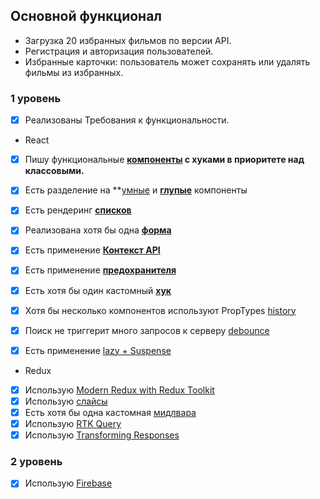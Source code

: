 
## Основной функционал

- Загрузка 20 избранных фильмов по версии API.
- Регистрация и авторизация пользователей.
- Избранные карточки: пользователь может сохранять или удалять фильмы из избранных.


### 1 уровень 

- [x] Реализованы Требования к функциональности.

- React

- [x] Пишу функциональные **[компоненты](src/Components) c хуками в приоритете над классовыми.** 
- [x] Есть разделение на **[умные](src/Components/Header/Search/Search.jsx) и **[глупые](src/Components/Input/Input.jsx)** компоненты 
- [x] Есть рендеринг **[списков](src/Components/CardContainer/CardContainer.jsx)**
- [x] Реализована хотя бы одна **[форма](src/Pages/SignIn/SignInPage.jsx)**
- [x] Есть применение **[Контекст API](src/App/store/api/Context.jsx)**
- [x] Есть применение **[предохранителя](src/App.jsx)**
- [x] Есть хотя бы один кастомный **[хук](src/App/store/api/hooks)**
- [x] Хотя бы несколько компонентов используют PropTypes [](src/components/Suggests/suggests.jsx) [history](src/pages/history/components/history-item.jsx)
- [x] Поиск не триггерит много запросов к серверу [debounce](src/App/store/api/hooks/use-debounce.js) 
- [x] Есть применение [lazy + Suspense](src/routes/CustomRouter.jsx)


- Redux

- [x] Использую [Modern Redux with Redux Toolkit](src/App/store.js)
- [x] Использую [слайсы](src/App/store/api/Slices)
- [x] Есть хотя бы одна кастомная [мидлвара](src/App/store/api/logerMw.js)
- [x] Использую [RTK Query](src/App/store/api/kinopoiskApi.js)
- [x] Использую [Transforming Responses](src/App/store/api/transformRespons/)

### 2 уровень 

- [x] Использую [Firebase](src/firebase.js)
